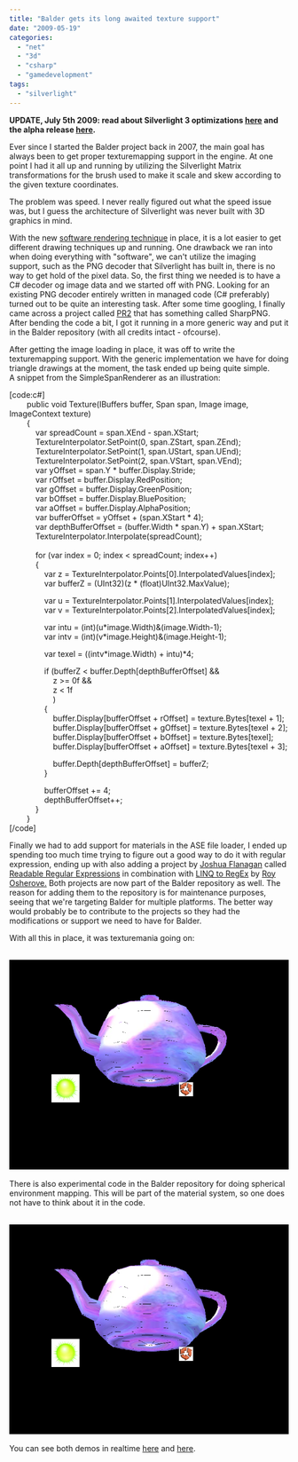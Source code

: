 ```yaml
---
title: "Balder gets its long awaited texture support"
date: "2009-05-19"
categories: 
  - "net"
  - "3d"
  - "csharp"
  - "gamedevelopment"
tags: 
  - "silverlight"
---
```


**UPDATE, July 5th 2009: read about Silverlight 3 optimizations [here](/post/2009/06/22/Balder-Silverlight-3-2b2b.aspx) and the alpha release [here](/post/2009/06/27/Balder-reaches-alpha-release.aspx).** 

Ever since I started the Balder project back in 2007, the main goal has always been to get proper texturemapping support in the engine. At one point I had it all up and running by utilizing the Silverlight Matrix transformations for the brush used to make it scale and skew according to the given texture coordinates.

The problem was speed. I never really figured out what the speed issue was, but I guess the architecture of Silverlight was never built with 3D graphics in mind. 

With the new [software rendering technique](/post/2009/05/05/Software-rendering-in-Balder.aspx) in place, it is a lot easier to get different drawing techniques up and running. One drawback we ran into when doing everything with "software", we can't utilize the imaging support, such as the PNG decoder that Silverlight has built in, there is no way to get hold of the pixel data. So, the first thing we needed is to have a C# decoder og image data and we started off with PNG. Looking for an existing PNG decoder entirely written in managed code (C# preferably) turned out to be quite an interesting task. After some time googling, I finally came across a project called [PR2](http://sourceforge.net/projects/pr2/) that has something called SharpPNG. After bending the code a bit, I got it running in a more generic way and put it in the Balder repository (with all credits intact - ofcourse).

After getting the image loading in place, it was off to write the texturemapping support. With the generic implementation we have for doing triangle drawings at the moment, the task ended up being quite simple.  
A snippet from the SimpleSpanRenderer as an illustration:

\[code:c#\]  
        public void Texture(IBuffers buffer, Span span, Image image, ImageContext texture)  
        {  
            var spreadCount = span.XEnd - span.XStart;  
            TextureInterpolator.SetPoint(0, span.ZStart, span.ZEnd);  
            TextureInterpolator.SetPoint(1, span.UStart, span.UEnd);  
            TextureInterpolator.SetPoint(2, span.VStart, span.VEnd);  
            var yOffset = span.Y \* buffer.Display.Stride;  
            var rOffset = buffer.Display.RedPosition;  
            var gOffset = buffer.Display.GreenPosition;  
            var bOffset = buffer.Display.BluePosition;  
            var aOffset = buffer.Display.AlphaPosition;  
            var bufferOffset = yOffset + (span.XStart \* 4);  
            var depthBufferOffset = (buffer.Width \* span.Y) + span.XStart;  
            TextureInterpolator.Interpolate(spreadCount);  
             
            for (var index = 0; index < spreadCount; index++)  
            {  
                var z = TextureInterpolator.Points\[0\].InterpolatedValues\[index\];  
                var bufferZ = (UInt32)(z \* (float)UInt32.MaxValue);  
  
  
                var u = TextureInterpolator.Points\[1\].InterpolatedValues\[index\];  
                var v = TextureInterpolator.Points\[2\].InterpolatedValues\[index\];  
  
                var intu = (int)(u\*image.Width)&(image.Width-1);  
                var intv = (int)(v\*image.Height)&(image.Height-1);  
  
                var texel = ((intv\*image.Width) + intu)\*4;  
  
  
                if (bufferZ < buffer.Depth\[depthBufferOffset\] &&  
                    z >= 0f &&  
                    z < 1f  
                    )  
                {  
                    buffer.Display\[bufferOffset + rOffset\] = texture.Bytes\[texel + 1\];  
                    buffer.Display\[bufferOffset + gOffset\] = texture.Bytes\[texel + 2\];  
                    buffer.Display\[bufferOffset + bOffset\] = texture.Bytes\[texel\];  
                    buffer.Display\[bufferOffset + aOffset\] = texture.Bytes\[texel + 3\];  
  
                    buffer.Depth\[depthBufferOffset\] = bufferZ;  
                }  
  
                bufferOffset += 4;  
                depthBufferOffset++;  
            }  
        }  
\[/code\]

Finally we had to add support for materials in the ASE file loader, I ended up spending too much time trying to figure out a good way to do it with regular expression, ending up with also adding a project by [Joshua Flanagan](http://flimflan.com/blog/default.aspx) called [Readable Regular Expressions](http://flimflan.com/blog/ReadableRegularExpressions.aspx) in combination with [LINQ to RegEx](http://weblogs.asp.net/rosherove/archive/2008/05/06/introducing-linq-to-regex.aspx) by [Roy Osherove.](http://weblogs.asp.net/rosherove/) Both projects are now part of the Balder repository as well. The reason for adding them to the repository is for maintenance purposes, seeing that we're targeting Balder for multiple platforms. The better way would probably be to contribute to the projects so they had the modifications or support we need to have for Balder. 

With all this in place, it was texturemania going on:

  ![](images/screenshot.png)

There is also experimental code in the Balder repository for doing spherical environment mapping. This will be part of the material system, so one does not have to think about it in the code.

  ![](images/screenshot.png)

You can see both demos in realtime [here](http://localhost:8080/silverlight/Balder/20090519/TestPage.html) and [here](http://localhost:8080/silverlight/Balder/20090519_EnvMap/TestPage.html).
